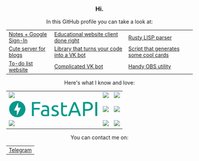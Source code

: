 <h3 align="center">Hi.</h3>

<p align="center">In this GitHub profile you can take a look at:</p>
<table align="center">
<tr>
<td>
<a href="https://github.com/megahomyak/notes">Notes + Google Sign-In</a>
</td>
<td>
<a href="https://github.com/megahomyak/pita">Educational website client done right</a>
</td>
<td>
<a href="https://github.com/megahomyak/lisp_parser">Rusty LISP parser</a>
</td>
</tr>
<tr>
<td>
<a href="https://github.com/megahomyak/blog">Cute server for blogs</a>
</td>
<td>
<a href="https://github.com/megahomyak/every_script_is_a_vk_bot">Library that turns your code into a VK bot</a>
</td>
<td>
<a href="https://github.com/megahomyak/cards_generator">Script that generates some cool cards</a>
</td>
</tr>
<tr>
<td>
<a href="https://github.com/megahomyak/django_to_do_list">To-do list website</a>
</td>
<td>
<a href="https://github.com/megahomyak/GDL">Complicated VK bot</a>
</td>
<td>
<a href="https://github.com/megahomyak/afk_switcher">Handy OBS utility</a>
</td>
</tr>
</table>

<p align="center">Here's what I know and love:</p>
<table align="center">
<tr>
<td>
<a href="https://www.python.org/"><img src="https://www.vectorlogo.zone/logos/python/python-ar21.svg"></a>
</td>
<td>
<a href="https://www.rust-lang.org/"><img src="https://www.vectorlogo.zone/logos/rust-lang/rust-lang-ar21.svg"></a>
</td>
<td>
<a href="https://go.dev/"><img src="https://www.vectorlogo.zone/logos/golang/golang-ar21.svg"></a>
</td>
</tr>
<tr>
<td>
<a href="https://fastapi.tiangolo.com/"><img src="/fastapi_logo.svg"></a>
</td>
<td>
<a href="https://www.djangoproject.com/"><img src="https://www.vectorlogo.zone/logos/djangoproject/djangoproject-ar21.svg"></a>
</td>
<td>
<a href="https://git-scm.com/"><img src="https://www.vectorlogo.zone/logos/git-scm/git-scm-ar21.svg"></a>
</td>
</tr>
<tr>
<td>
<a href="https://systemd.io/"><img src="https://upload.wikimedia.org/wikipedia/commons/3/33/Systemd-logo.svg"></a>
</td>
<td>
<a href="https://www.ansible.com/"><img src="https://www.vectorlogo.zone/logos/ansible/ansible-ar21.svg"></a>
</td>
<td>
<a href="https://www.rabbitmq.com/"><img src="https://www.rabbitmq.com/img/logo-rabbitmq.svg"></a>
</td>
</tr>
</table>

<p align="center">You can contact me on:</p>
<table align="center">
<tr>
<td>
<a href="https://t.me/megahomyak">Telegram</a>
</td>
</tr>
</table>
